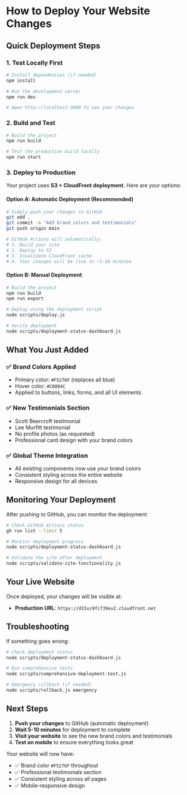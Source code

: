 # How to Deploy Your Website Changes

## Quick Deployment Steps

### 1. **Test Locally First**

```bash
# Install dependencies (if needed)
npm install

# Run the development server
npm run dev

# Open http://localhost:3000 to see your changes
```

### 2. **Build and Test**

```bash
# Build the project
npm run build

# Test the production build locally
npm run start
```

### 3. **Deploy to Production**

Your project uses **S3 + CloudFront deployment**. Here are your options:

#### **Option A: Automatic Deployment (Recommended)**

```bash
# Simply push your changes to GitHub
git add .
git commit -m "Add brand colors and testimonials"
git push origin main

# GitHub Actions will automatically:
# 1. Build your site
# 2. Deploy to S3
# 3. Invalidate CloudFront cache
# 4. Your changes will be live in ~5-10 minutes
```

#### **Option B: Manual Deployment**

```bash
# Build the project
npm run build
npm run export

# Deploy using the deployment script
node scripts/deploy.js

# Verify deployment
node scripts/deployment-status-dashboard.js
```

## What You Just Added

### ✅ **Brand Colors Applied**

- Primary color: `#F5276F` (replaces all blue)
- Hover color: `#C8094C`
- Applied to buttons, links, forms, and all UI elements

### ✅ **New Testimonials Section**

- Scott Beercroft testimonial
- Lee Murfitt testimonial
- No profile photos (as requested)
- Professional card design with your brand colors

### ✅ **Global Theme Integration**

- All existing components now use your brand colors
- Consistent styling across the entire website
- Responsive design for all devices

## Monitoring Your Deployment

After pushing to GitHub, you can monitor the deployment:

```bash
# Check GitHub Actions status
gh run list --limit 5

# Monitor deployment progress
node scripts/deployment-status-dashboard.js

# Validate the site after deployment
node scripts/validate-site-functionality.js
```

## Your Live Website

Once deployed, your changes will be visible at:

- **Production URL**: `https://d15sc9fc739ev2.cloudfront.net`

## Troubleshooting

If something goes wrong:

```bash
# Check deployment status
node scripts/deployment-status-dashboard.js

# Run comprehensive tests
node scripts/comprehensive-deployment-test.js

# Emergency rollback (if needed)
node scripts/rollback.js emergency
```

## Next Steps

1. **Push your changes** to GitHub (automatic deployment)
2. **Wait 5-10 minutes** for deployment to complete
3. **Visit your website** to see the new brand colors and testimonials
4. **Test on mobile** to ensure everything looks great

Your website will now have:

- ✅ Brand color `#F5276F` throughout
- ✅ Professional testimonials section
- ✅ Consistent styling across all pages
- ✅ Mobile-responsive design

